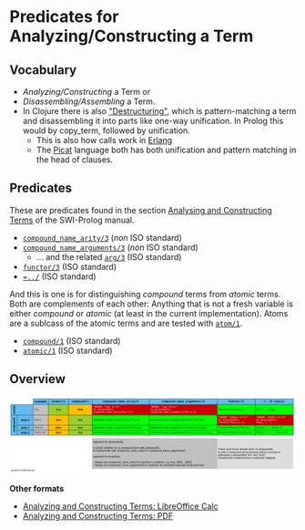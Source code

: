 # Predicates for Analyzing/Constructing a Term

## Vocabulary

- *Analyzing/Constructing* a Term or 
- *Disassembling/Assembling* a Term.
- In Clojure there is also ["Destructuring"](https://clojure.org/guides/destructuring), which is pattern-matching a term and disassembling it into parts
  like one-way unification. In Prolog this would by copy_term, followed by unification.
  - This is also how calls work in [Erlang](https://en.wikipedia.org/wiki/Erlang_(programming_language))
  - The [Picat](http://picat-lang.org/) language both has both unification and pattern matching in the head of clauses.

## Predicates

These are predicates found in the section [Analysing and Constructing Terms](https://eu.swi-prolog.org/pldoc/man?section=manipterm) of the SWI-Prolog manual.

- [`compound_name_arity/3`](https://eu.swi-prolog.org/pldoc/doc_for?object=compound_name_arity/3) (_non_ ISO standard)
- [`compound_name_arguments/3`](https://eu.swi-prolog.org/pldoc/doc_for?object=compound_name_arguments/3) (_non_ ISO standard)
   - ... and the related [`arg/3`](https://eu.swi-prolog.org/pldoc/doc_for?object=arg/3) (ISO standard)
- [`functor/3`](https://eu.swi-prolog.org/pldoc/doc_for?object=functor/3) (ISO standard)
- [`=../`](https://eu.swi-prolog.org/pldoc/doc_for?object=(%3D..)/2) (ISO standard)

And this is one is for distinguishing _compound_ terms from _atomic_ terms. Both are complements of each other: Anything that
is not a fresh variable is either _compound_ or _atomic_ (at least in the current implementation). Atoms are a sublcass
of the atomic terms and are tested with [`atom/1`](https://eu.swi-prolog.org/pldoc/doc_for?object=atom/1).

- [`compound/1`](https://eu.swi-prolog.org/pldoc/doc_for?object=compound/1) (ISO standard)
- [`atomic/1`](https://eu.swi-prolog.org/pldoc/doc_for?object=atomic/1) (ISO standard)

## Overview 
![Analyzing and Constructing Terms](term_analysis_construction.png)

**Other formats**

- [Analyzing and Constructing Terms: LibreOffice Calc](term_analysis_construction.ods) 
- [Analyzing and Constructing Terms: PDF](term_analysis_construction.pdf)

